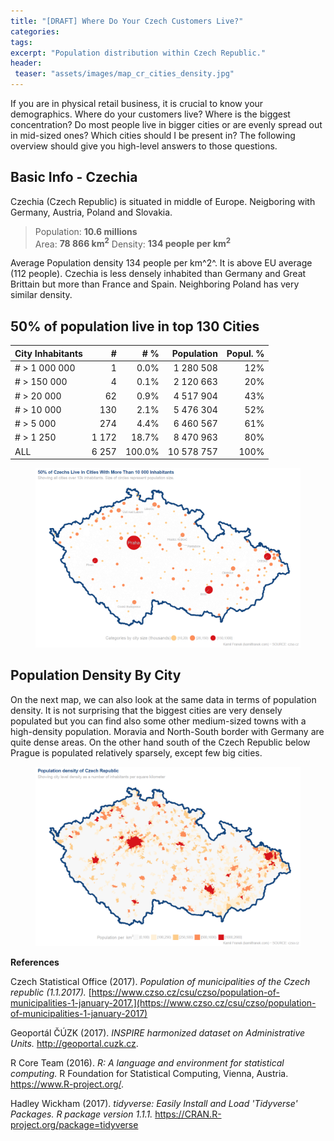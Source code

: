 ```yaml
---
title: "[DRAFT] Where Do Your Czech Customers Live?"
categories:
tags:
excerpt: "Population distribution within Czech Republic."
header:
 teaser: "assets/images/map_cr_cities_density.jpg"
---
```

If you are in physical retail business, it is crucial to know your demographics. Where do your customers live? Where is the biggest concentration? Do most people live in bigger cities or are evenly spread out in mid-sized ones? Which cities should I be present in? The following overview should give you high-level answers to those questions.

## Basic Info - Czechia
Czechia (Czech Republic) is situated in middle of Europe. Neigboring with Germany, Austria, Poland and Slovakia.

> Population: **10.6 millions**  
> Area: **78 866 km<sup>2</sup>**
> Density: **134 people per km<sup>2</sup>**

Average Population density 134 people per km^2^. It is above EU average (112 people). Czechia is less densely inhabited than Germany and Great Brittain but more than France and Spain. Neighboring Poland has very similar density.

## 50% of population live in top 130 Cities

| City Inhabitants    | #      | # % | Population | Popul. %  |
|--------|-----:| ------:|----------:|-------:|
| # > 1 000 000  | 1     | 0.0%  | 1 280 508  | 12%  | 
| # > 150 000    | 4     | 0.1%  | 2 120 663  | 20%  | 
| # > 20 000     | 62    | 0.9%  | 4 517 904  | 43%  |
| # > 10 000     | 130   | 2.1%  | 5 476 304  | 52%  |
| # > 5 000      | 274   | 4.4%  | 6 460 567  | 61%  |
| # > 1 250      | 1 172 |18.7%  | 8 470 963  | 80%  |
| ALL            | 6 257 |100.0% |10 578 757  | 100% |

<figure>
    <a href="/assets/images/map_cr_cities_bubbles.jpg"><img src="/assets/images/map_cr_cities_bubbles.jpg"></a>
    <figcaption></figcaption>
</figure>

## Population Density By City
On the next map, we can also look at the same data in terms of population density. It is not surprising that the biggest cities are very densely populated but you can find also some other medium-sized towns with a high-density population. Moravia and North-South border with Germany are quite dense areas. On the other hand south of the Czech Republic below Prague is populated relatively sparsely, except few big cities.

<figure>
    <a href="/assets/images/map_cr_cities_density.jpg"><img src="/assets/images/map_cr_cities_density.jpg"></a>
    <figcaption></figcaption>
</figure>

**References**

Czech Statistical Office (2017). *Population of municipalities of the Czech republic (1.1.2017).* [https://www.czso.cz/csu/czso/population-of-municipalities-1-january-2017.](https://www.czso.cz/csu/czso/population-of-municipalities-1-january-2017)

Geoportál ČÚZK (2017). *INSPIRE harmonized dataset on Administrative Units.* http://geoportal.cuzk.cz.

R Core Team (2016). *R: A language and environment for statistical computing.* R Foundation for Statistical Computing, Vienna, Austria. https://www.R-project.org/.

Hadley Wickham (2017). *tidyverse: Easily Install and Load 'Tidyverse' Packages. R package version 1.1.1.* https://CRAN.R-project.org/package=tidyverse



